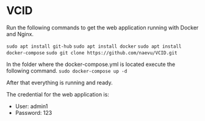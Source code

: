 # VCID

Run the following commands to get the web application running with Docker and Nginx.

`sudo apt install git-hub`
`sudo apt install docker`
`sudo apt install docker-compose`
`sudo git clone https://github.com/naevu/VCID.git`

In the folder where the docker-compose.yml is located execute the following command.
`sudo docker-compose up -d`

After that everything is running and ready.

The credential for the web application is:
* User: admin1
* Password: 123
